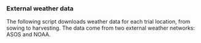 ### External weather data

The following script downloads weather data for each trial location, from sowing to harvesting.
The data come from two external weather networks: ASOS and NOAA.

```r


```
